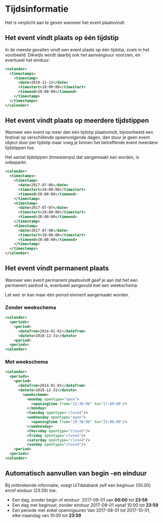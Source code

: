 ---
---

# Tijdsinformatie

Het is verplicht aan te geven wanneer het event plaatsvindt. 

## Het event vindt plaats op één tijdstip

In de meeste gevallen vindt een event plaats op één tijdstip, zoals in het voorbeeld. Dikwijls wordt daarbij ook het aanvangsuur voorzien, en eventueel het einduur:

~~~ xml
<calendar>
  <timestamps>
    <timestamp>
      <date>2010-12-12</date>
      <timestart>18:00:00</timestart>
      <timeend>20:00:00</timeend>
    </timestamp>
  </timestamps>
</calendar>
~~~

## Het event vindt plaats op meerdere tijdstippen

Wanneer een event op meer dan één tijdstip plaatsvindt, bijvoorbeeld een festival op verschillende opeenvolgende dagen, dan stuur je geen event object door per tijdstip maar voeg je binnen het betreffende event meerdere tijdstippen toe.

Het aantal tijdstippen (timestamps) dat aangemaakt kan worden, is onbeperkt. 

~~~ xml
<calendar>
  <timestamps>
    <timestamp>
      <date>2017-07-06</date>
      <timestart>18:00:00</timestart>
      <timeend>20:00:00</timeend>
    </timestamp>
    <timestamp>
      <date>2017-07-07</date>
      <timestart>18:00:00</timestart>
      <timeend>20:00:00</timeend>
    </timestamp>
    <timestamp>
      <date>2017-07-08</date>
      <timestart>18:00:00</timestart>
      <timeend>20:00:00</timeend>
    </timestamp>
  </timestamps>
</calendar>
~~~

## Het event vindt permanent plaats

Wanneer een event permanent plaatsvindt geef je aan dat het een permanent aanbod is, eventueel aangevuld met een weekschema.

Let wel: er kan maar één period element aangemaakt worden.

### Zonder weekschema

~~~ xml
<calendar>
  <periods>
    <period>
      <datefrom>2014-01-01</datefrom>
      <dateto>2018-12-31</dateto>
    <period>
  <periods>
<calendar>
~~~

### Met weekschema

~~~ xml
<calendar>
  <periods>
    <period>
      <datefrom>2014-01-01</datefrom>
      <dateto>2018-12-31</dateto>
        <weekscheme>
          <monday opentype="open">
            <openingtime from="13:30:00" to="17:00:00"/>
          </monday>
          <tuesday opentype="closed"/>
          <wednesday opentype="open">
            <openingtime from="19:30:00" to="23:00:00"/>
          </wednesday>
          <thursday opentype="closed"/>
          <friday opentype="closed"/>
          <saturday opentype="closed"/>
          <sunday opentype="closed"/>
    <period>
  <periods>
<calendar>
~~~

## Automatisch aanvullen van begin -en einduur
Bij ontbrekende informatie, voegt UiTdatabank zelf een beginuur (00.00) en/of einduur (23.59) toe:
- Een dag, zonder begin of einduur:
2017-08-01 van **00:00** tot **23:59**
- Een dag met beginuur, zonder einduur
2017-08-01 vanaf 10:00 tot **23:59**
- Een periode met enkel openingsuren
Van 2017-08-01 tot 2017-10-01, elke maandag van 10:00 tot **23:59**
